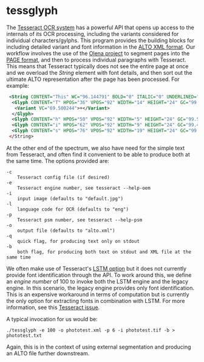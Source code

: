 # tessglyph

The [Tesseract OCR system](https://github.com/tesseract-ocr) has a powerful 
API that opens up access to the internals of its OCR processing, including the 
variants considered for individual characters/gylphs. This program provides the building blocks for including detailed
variant and font information in the 
[ALTO XML format](https://www.loc.gov/standards/alto/). Our workflow involves 
the use of the 
[Olena project](http://www.lrde.epita.fr/cgi-bin/twiki/view/Olena/WebHome) to 
segment pages into the 
[PAGE format](http://schema.primaresearch.org/tools/PAGELibraries), and then 
to process individual paragraphs with Tesseract. This means that Tesseract 
typically does not see the entire page at once and we overload the 
_String_ element with font details, and then sort out the
ultimate ALTO representation after the page has been processed. For example:

```xml
 <String CONTENT="This" WC="96.144791" BOLD="0" ITALIC="0" UNDERLINED="0" MONOSPACE="0" SERIF="0" SMALLCAPS="53" POINTSIZE="11" FONT="Arial">
  <Glyph CONTENT="T" HPOS="36" VPOS="92" WIDTH="14" HEIGHT="24" GC="99.558067"/>
   <Variant VC="69.500244">+</Variant>
  </Glyph>
  <Glyph CONTENT="h" HPOS="50" VPOS="92" WIDTH="5" HEIGHT="24" GC="99.546646"/>
  <Glyph CONTENT="i" HPOS="62" VPOS="92" WIDTH="9" HEIGHT="24" GC="99.449257"/>
  <Glyph CONTENT="s" HPOS="76" VPOS="92" WIDTH="19" HEIGHT="24" GC="99.574234"/>
 </String>
```

At the other end of the spectrum, we also have need for the simple text from 
Tesseract, and often find it convenient to be able to produce both at the same 
time. The options provided are:

```
-c
    Tesseract config file (if desired)
-e
    Tesseract engine number, see tesseract --help-oem
-i
    input image (defaults to "default.jpg")
-l
    language code for OCR (defaults to "eng")
-p
    Tesseract psm number, see tesseract --help-psm 
-o
    output file (defaults to "alto.xml")
-q
    quick flag, for producing text only on stdout
-b
    both flag, for producing both text on stdout and XML file at the same time
```

We often make use of Tesseract's 
[LSTM option](https://github.com/tesseract-ocr/tesseract/wiki/4.0-with-LSTM)
but it does not currently provide font identification through the API. To
work around this, we define an _engine number_ of 100 to invoke both the
LSTM engine and the legacy engine. In this scenario, the legacy engine 
provides only font identification. This is an expensive workaround in terms 
of computation but is currently the only option for extracting fonts 
in combination with LSTM. For more information, see
this [Tesseract issue](https://github.com/tesseract-ocr/tesseract/issues/1074).

A typical invocation for us would be:

```
./tessglyph -e 100 -o phototest.xml -p 6 -i phototest.tif -b > phototest.txt
```

Again, this is in the context of using external segmentation and producing 
an ALTO file further downstream.
 
